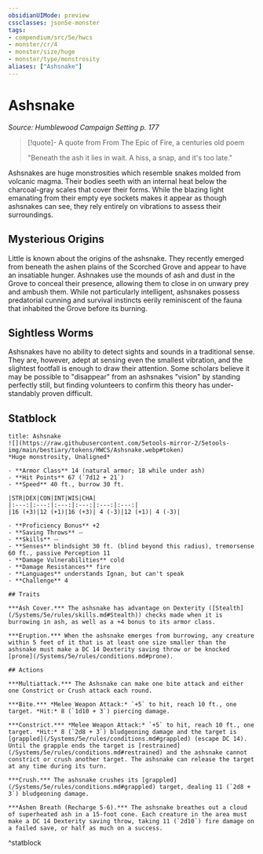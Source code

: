 ```yaml
---
obsidianUIMode: preview
cssclasses: json5e-monster
tags:
- compendium/src/5e/hwcs
- monster/cr/4
- monster/size/huge
- monster/type/monstrosity
aliases: ["Ashsnake"]
---
```

# Ashsnake
*Source: Humblewood Campaign Setting p. 177*  

> [!quote]- A quote from From The Epic of Fire, a centuries old poem  
> 
> "Beneath the ash it lies in wait. A hiss, a snap, and it's too late."

Ashsnakes are huge monstrosities which resemble snakes molded from volcanic magma. Their bodies seeth with an internal heat below the charcoal-gray scales that cover their forms. While the blazing light emanating from their empty eye sockets makes it appear as though ashsnakes can see, they rely entirely on vibrations to assess their surroundings.

## Mysterious Origins

Little is known about the origins of the ashsnake. They recently emerged from beneath the ashen plains of the Scorched Grove and appear to have an insatiable hunger. Ashnakes use the mounds of ash and dust in the Grove to conceal their presence, allowing them to close in on unwary prey and ambush them. While not particularly intelligent, ashsnakes possess predatorial cunning and survival instincts eerily reminiscent of the fauna that inhabited the Grove before its burning.

## Sightless Worms

Ashsnakes have no ability to detect sights and sounds in a traditional sense. They are, however, adept at sensing even the smallest vibration, and the slightest footfall is enough to draw their attention. Some scholars believe it may be possible to "disappear" from an ashsnakes "vision" by standing perfectly still, but finding volunteers to confirm this theory has under-standably proven difficult.

## Statblock

```ad-statblock
title: Ashsnake
![](https://raw.githubusercontent.com/5etools-mirror-2/5etools-img/main/bestiary/tokens/HWCS/Ashsnake.webp#token)
*Huge monstrosity, Unaligned*

- **Armor Class** 14 (natural armor; 18 while under ash)
- **Hit Points** 67 (`7d12 + 21`)
- **Speed** 40 ft., burrow 30 ft.

|STR|DEX|CON|INT|WIS|CHA|
|:---:|:---:|:---:|:---:|:---:|:---:|
|16 (+3)|12 (+1)|16 (+3)| 4 (-3)|12 (+1)| 4 (-3)|

- **Proficiency Bonus** +2
- **Saving Throws** ⏤
- **Skills** ⏤
- **Senses** blindsight 30 ft. (blind beyond this radius), tremorsense 60 ft., passive Perception 11
- **Damage Vulnerabilities** cold
- **Damage Resistances** fire
- **Languages** understands Ignan, but can't speak
- **Challenge** 4

## Traits

***Ash Cover.*** The ashsnake has advantage on Dexterity ([Stealth](/Systems/5e/rules/skills.md#Stealth)) checks made when it is burrowing in ash, as well as a +4 bonus to its armor class.

***Eruption.*** When the ashsnake emerges from burrowing, any creature within 5 feet of it that is at least one size smaller than the ashsnake must make a DC 14 Dexterity saving throw or be knocked [prone](/Systems/5e/rules/conditions.md#prone).

## Actions

***Multiattack.*** The Ashsnake can make one bite attack and either one Constrict or Crush attack each round.

***Bite.*** *Melee Weapon Attack:* `+5` to hit, reach 10 ft., one target. *Hit:* 8 (`1d10 + 3`) piercing damage.

***Constrict.*** *Melee Weapon Attack:* `+5` to hit, reach 10 ft., one target. *Hit:* 8 (`2d8 + 3`) bludgeoning damage and the target is [grappled](/Systems/5e/rules/conditions.md#grappled) (escape DC 14). Until the grapple ends the target is [restrained](/Systems/5e/rules/conditions.md#restrained) and the ashsnake cannot constrict or crush another target. The ashsnake can release the target at any time during its turn.

***Crush.*** The ashsnake crushes its [grappled](/Systems/5e/rules/conditions.md#grappled) target, dealing 11 (`2d8 + 3`) bludgeoning damage.

***Ashen Breath (Recharge 5-6).*** The ashsnake breathes out a cloud of superheated ash in a 15-foot cone. Each creature in the area must make a DC 14 Dexterity saving throw, taking 11 (`2d10`) fire damage on a failed save, or half as much on a success.
```
^statblock